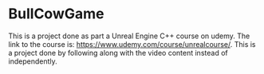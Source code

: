# BullCowGame
This is a project done as part a Unreal Engine C++ course on udemy. The link to the course is: https://www.udemy.com/course/unrealcourse/. This is a project done by following along with the video content instead of independently. 
